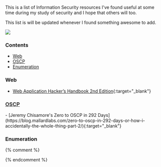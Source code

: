 ---
---
This is a list of Information Security resources I've found useful at some time during my study of security and I hope that others will too. 

This list is will be updated whenever I found something awesome to add.

<img src="http://edwardqiu.com/images/blog/itsalive.gif"/>

### Contents
- [Web](#web)
- [OSCP](#oscp)
- [Enumeration](#enumeration)

### Web
- [Web Application Hacker’s Handbook 2nd Edition](http://mdsec.net/wahh/toc2e.html){:target="_blank"}

<h3><a id="oscp" style="color: #333" href="https://www.offensive-security.com/information-security-certifications/oscp-offensive-security-certified-professional" target="_blank">OSCP</a></h3>
- [Jeremy Chisamore's Zero to OSCP in 292 Days](https://blog.mallardlabs.com/zero-to-oscp-in-292-days-or-how-i-accidentally-the-whole-thing-part-2/){:target="_blank"}

### Enumeration

{% comment %}
<!-- http://blog.davydovanton.com/2015/11/14/ignore-file-lines-in-git/ -->
{% endcomment %}
